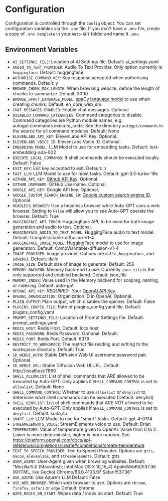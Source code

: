# Configuration

Configuration is controlled through the `Config` object. You can set configuration variables via the `.env` file. If you don't have a `.env` file, create a copy of `.env.template` in your `Auto-GPT` folder and name it `.env`.

## Environment Variables

- `AI_SETTINGS_FILE`: Location of AI Settings file. Default: ai_settings.yaml
- `AUDIO_TO_TEXT_PROVIDER`: Audio To Text Provider. Only option currently is `huggingface`. Default: huggingface
- `AUTHORISE_COMMAND_KEY`: Key response accepted when authorising commands. Default: y
- `BROWSE_CHUNK_MAX_LENGTH`: When browsing website, define the length of chunks to summarize. Default: 3000
- `BROWSE_SPACY_LANGUAGE_MODEL`: [spaCy language model](https://spacy.io/usage/models) to use when creating chunks. Default: en_core_web_sm
- `CHAT_MESSAGES_ENABLED`: Enable chat messages. Optional
- `DISABLED_COMMAND_CATEGORIES`: Command categories to disable. Command categories are Python module names, e.g. autogpt.commands.execute_code. See the directory `autogpt/commands` in the source for all command modules. Default: None
- `ELEVENLABS_API_KEY`: ElevenLabs API Key. Optional.
- `ELEVENLABS_VOICE_ID`: ElevenLabs Voice ID. Optional.
- `EMBEDDING_MODEL`: LLM Model to use for embedding tasks. Default: text-embedding-ada-002
- `EXECUTE_LOCAL_COMMANDS`: If shell commands should be executed locally. Default: False
- `EXIT_KEY`: Exit key accepted to exit. Default: n
- `FAST_LLM`: LLM Model to use for most tasks. Default: gpt-3.5-turbo-16k
- `GITHUB_API_KEY`: [Github API Key](https://github.com/settings/tokens). Optional.
- `GITHUB_USERNAME`: GitHub Username. Optional.
- `GOOGLE_API_KEY`: Google API key. Optional.
- `GOOGLE_CUSTOM_SEARCH_ENGINE_ID`: [Google custom search engine ID](https://programmablesearchengine.google.com/controlpanel/all). Optional.
- `HEADLESS_BROWSER`: Use a headless browser while Auto-GPT uses a web browser. Setting to `False` will allow you to see Auto-GPT operate the browser. Default: True
- `HUGGINGFACE_API_TOKEN`: HuggingFace API, to be used for both image generation and audio to text. Optional.
- `HUGGINGFACE_AUDIO_TO_TEXT_MODEL`: HuggingFace audio to text model. Default: CompVis/stable-diffusion-v1-4
- `HUGGINGFACE_IMAGE_MODEL`: HuggingFace model to use for image generation. Default: CompVis/stable-diffusion-v1-4
- `IMAGE_PROVIDER`: Image provider. Options are `dalle`, `huggingface`, and `sdwebui`. Default: dalle
- `IMAGE_SIZE`: Default size of image to generate. Default: 256
- `MEMORY_BACKEND`: Memory back-end to use. Currently `json_file` is the only supported and enabled backend. Default: json_file
- `MEMORY_INDEX`: Value used in the Memory backend for scoping, naming, or indexing. Default: auto-gpt
- `OPENAI_API_KEY`: *REQUIRED*- Your [OpenAI API Key](https://platform.openai.com/account/api-keys).
- `OPENAI_ORGANIZATION`: Organization ID in OpenAI. Optional.
- `PLAIN_OUTPUT`: Plain output, which disables the spinner. Default: False
- `PLUGINS_CONFIG_FILE`: Path of plugins_config.yaml file. Default: plugins_config.yaml
- `PROMPT_SETTINGS_FILE`: Location of Prompt Settings file. Default: prompt_settings.yaml
- `REDIS_HOST`: Redis Host. Default: localhost
- `REDIS_PASSWORD`: Redis Password. Optional. Default:
- `REDIS_PORT`: Redis Port. Default: 6379
- `RESTRICT_TO_WORKSPACE`: The restrict file reading and writing to the workspace directory. Default: True
- `SD_WEBUI_AUTH`: Stable Diffusion Web UI username:password pair. Optional.
- `SD_WEBUI_URL`: Stable Diffusion Web UI URL. Default: http://localhost:7860
- `SHELL_ALLOWLIST`: List of shell commands that ARE allowed to be executed by Auto-GPT. Only applies if `SHELL_COMMAND_CONTROL` is set to `allowlist`. Default: None
- `SHELL_COMMAND_CONTROL`: Whether to use `allowlist` or `denylist` to determine what shell commands can be executed (Default: denylist)
- `SHELL_DENYLIST`: List of shell commands that ARE NOT allowed to be executed by Auto-GPT. Only applies if `SHELL_COMMAND_CONTROL` is set to `denylist`. Default: sudo,su
- `SMART_LLM`: LLM Model to use for "smart" tasks. Default: gpt-4-0314
- `STREAMELEMENTS_VOICE`: StreamElements voice to use. Default: Brian
- `TEMPERATURE`: Value of temperature given to OpenAI. Value from 0 to 2. Lower is more deterministic, higher is more random. See https://platform.openai.com/docs/api-reference/completions/create#completions/create-temperature
- `TEXT_TO_SPEECH_PROVIDER`: Text to Speech Provider. Options are `gtts`, `macos`, `elevenlabs`, and `streamelements`. Default: gtts
- `USER_AGENT`: User-Agent given when browsing websites. Default: "Mozilla/5.0 (Macintosh; Intel Mac OS X 10_15_4) AppleWebKit/537.36 (KHTML, like Gecko) Chrome/83.0.4103.97 Safari/537.36"
- `USE_AZURE`: Use Azure's LLM Default: False
- `USE_WEB_BROWSER`: Which web browser to use. Options are `chrome`, `firefox`, `safari` or `edge` Default: chrome
- `WIPE_REDIS_ON_START`: Wipes data / index on start. Default: True
